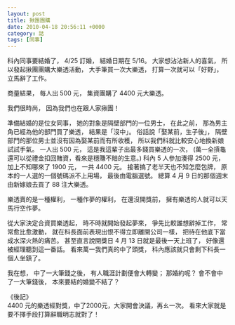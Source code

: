 ```yaml
---
layout: post
title: 揪團團購
date: 2010-04-18 20:56:11 +0000
category: 誌
tags: [同事]
---
```



科內同事要結婚了，
4/25 訂婚，
結婚日期在 5/16。
大家想沾沾新人的喜氣，
所以發起揪團團購大樂透活動，
大手筆買一次大樂透，
打算一次就可以「好野」，
立馬辭了工作。


<!--more-->

商量結果，
每人出 500 元，
集資團購了 4400 元大樂透。

我們很時尚，
因為我們也在跟人家揪團！

準備結婚的是位女同事，
她的對象是隔壁部門的一位男士，
在此之前，
那為男主角已經為他的部門買了樂透，
結果是「沒中」。
俗話說「娶某前，生子後」，
隔壁部門的那位男士並沒有因為娶某前而有所收穫，
所以我們科就比較安心地換新娘試試手氣。
一人出 500 元，
這是我這輩子出最多錢買樂透的一次，
(萬一全摃龜還可以從禮金扣回賭資，看來是穩賺不賠的生意。)
科內 5 人參加湊得 2500 元，
加上不知哪來了 1900 元，
一共 4400 元。
接著搞了老半天也不知怎麼包牌，
原本的一人選的一個號碼派不上用場，
最後由電腦選號。
總算 4 月 9 日的那個週末由新嫁娘去買了 88 注大樂透。

樂透賣的是一種權利，
一種作夢的權利，
在還沒開獎前，
擁有樂透的人就可以天馬行空作夢。

從大家決定合資買樂透起，
時不時就開始發起夢來，
爭先比較誰想辭掉工作，
常常愈比愈激動，
就在科長面前表現出恨不得立即離開公司一樣，
把待在他底下當成水深火熱的痛苦。
甚至直言說開獎日 4 月 13 日就是最後一天上班了，
好像還被經理聽到這一番話。
看來萬一我們真的中了頭獎，
科內應該就只會剩下科長一個人坐鎮了。

我在想，
中了一大筆錢之後，
有人職涯計劃便會大轉變；
那婚約呢？
會不會中了一大筆錢後，
本來要結的婚變不結了？



《後記》<br />
4400 元的樂透經對獎，中了2000元，大家開會決議，再ㄠ一次。
看來大家就是要不擇手段打算辭職明志就對了！
